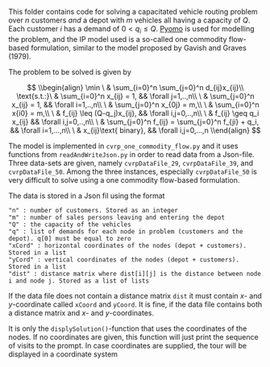 This folder contains code for solving a capacitated vehicle routing problem over $n$ customers *and* a depot with $m$ vehicles
all having a capacity of $Q$. Each customer $i$ has a demand of $0< q_i\leq Q$.
[Pyomo](http://www.pyomo.org/) is used for modelling the problem, and the IP model used is a so-called one commodity flow-based formulation,
similar to the model proposed by Gavish and Graves (1979). 

The problem to be solved is given by 

$$
\\begin{align}
  \min        \ & \sum_{i=0}^n \sum_{j=0}^n d_{ij}x_{ij}\\
  \text{s.t.:}\ & \sum_{i=0}^n x_{ij} = 1, && \forall j=1,..,n\\
              \ & \sum_{j=0}^n x_{ij} = 1, && \forall i=1,..,n\\
              \ & \sum_{j=0}^n x_{0j} = m,\\
              \ & \sum_{i=0}^n x{i0} = m,\\
              \ & f_{ij} \leq (Q-q_j)x_{ij}, && \forall i,j=0,..,n\\
              \ & f_{ij} \geq q_i x_{ij} && \forall i,j=0,..,n\\
              \ & \sum_{j=0}^n f_{ij} = \sum_{j=0}^n f_{ji} + q_i, && \forall i=1,...,n\\
              \ & x_{ij}\text{ binary}, && \forall i,j=0,...,n
\\end{align}
$$

The model is implemented in `cvrp_one_commodity_flow.py` and it uses functions from `readAndWriteJson.py` in order to read data from a Json-file.
Three data-sets are given, namely `cvrpDataFile_29`, `cvrpDataFile_39`, and `cvrpDataFile_50`. Among the three instances, especially 
`cvrpDataFile_50` is very difficult to solve using a one commodity flow-based formulation.

The data is stored in a Json fil using the format
```
"n" : number of customers. Stored as an integer
"m" : number of sales persons leaving and entering the depot
"Q" : the capacity of the vehicles
"q" : list of demands for each node in problem (customers and the depot). q[0] must be equal to zero
"xCord" : horizontal coordinates of the nodes (depot + customers). Stored in a list
"yCord" : vertical coordinates of the nodes (depot + customers). Stored in a list
"dist" : distance matrix where dist[i][j] is the distance between node i and node j. Stored as a list of lists
```

If the data file does not contain a distance matrix `dist` it must contain $x$- and $y$-coordinate called `xCoord` and `yCoord`. It is fine, if the data
file contains both a distance matrix and $x$- and $y$-coordinates.

It is only the `displySolution()`-function that uses the coordinates of the nodes. 
If no coordinates are given, this function will just print the sequence of visits to the prompt.
In case coordinates are supplied, the tour will be displayed in a coordinate system
